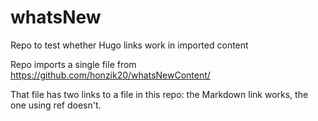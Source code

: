 # whatsNew
Repo to test whether Hugo links work in imported content

Repo imports a single file from https://github.com/honzik20/whatsNewContent/

That file has two links to a file in this repo: the Markdown link works, the one using ref doesn't.
